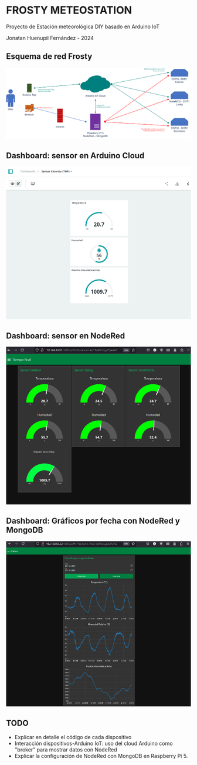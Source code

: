 # FROSTY METEOSTATION
Proyecto de Estación meteorológica DIY basado en Arduino IoT

Jonatan Huenupil Fernández - 2024

## Esquema de red Frosty
![Esquema_Frosty](https://raw.githubusercontent.com/wenupix/frosty_meteostation/refs/heads/develop/img/arduino%20iot%20frosty.png)

## Dashboard: sensor en Arduino Cloud

![dashboard_sensor_cloud](https://raw.githubusercontent.com/wenupix/frosty_meteostation/refs/heads/develop/img/dashboard_bme1.png)

## Dashboard: sensor en NodeRed

![dashboard_sensor_nodered](https://raw.githubusercontent.com/wenupix/frosty_meteostation/refs/heads/develop/img/nodered_dashboard_all_graph.png)

## Dashboard: Gráficos por fecha con NodeRed y MongoDB

![dashboard_history_nodered](https://raw.githubusercontent.com/wenupix/frosty_meteostation/refs/heads/develop/img/nodered_dashboard_history_graph.png)

## TODO
* Explicar en detalle el código de cada dispositivo
* Interacción dispositivos-Arduino IoT: uso del cloud Arduino como "broker" para mostrar datos con NodeRed
* Explicar la configuración de NodeRed con MongoDB en Raspberry Pi 5.